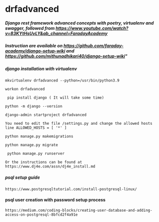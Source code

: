 # drfadvanced
##### Django rest framework advanced concepts with poetry, virtualenv and swagger, followed from https://www.youtube.com/watch?v=83KYtHsUvLY&ab_channel=FaradayAcademy
##### Instruction are available on https://github.com/faraday-academy/django-setup-wiki and https://github.com/mithunadhikari40/django-setup-wiki"

##### django installation with virtualenv
`mkvirtualenv drfadvanced --python=/usr/bin/python3.9`

`workon drfadvanced`

`  pip install django ( It will take some time) `

`python -m django --version`

`django-admin startproject drfadvanced`

` You need to edit the file /settings.py and change the allowed hosts line ALLOWED_HOSTS = [ '*' ] `

`python manage.py makemigrations`

`python manage.py migrate`

` python manage.py runserver`

`Or the instructions can be found at https://www.dj4e.com/assn/dj4e_install.md`


##### psql setup guide

`https://www.postgresqltutorial.com/install-postgresql-linux/`

#### psql user creation with password setup process
`https://medium.com/coding-blocks/creating-user-database-and-adding-access-on-postgresql-8bfcd2f4a91e`




